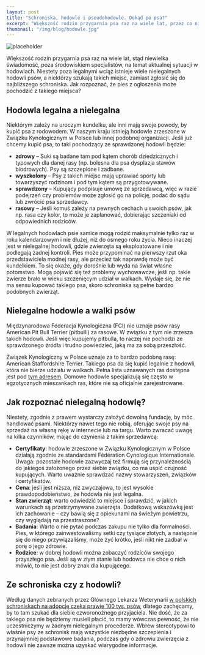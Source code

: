 ```yaml
---
layout: post
title: "Schroniska, hodowle i pseudohodowle. Dokąd po psa?"
excerpt: "Większość rodzin przygarnia psa raz na wiele lat, przez co nie wiele osób dysponuje aktualną wiedzą na temat sytuacji w hodowlach. Niestety poza legalnymi hodowalmi wciąż istnieje wiele nielegalnych, a niektórzy szukają takich miejsc, zamiast zgłosić się do najbliższego schroniska. Jak rozpoznać, że pies z ogłoszenia może pochodzić z takiego miejsca?"
thumbnail: "/img/blog/hodowle.jpg"
---
```


![placeholder](https://stopwalkompsow.pl/img/blog/hodowle.jpg)

Większość rodzin przygarnia psa raz na wiele lat, stąd niewielka świadomość, poza środowiskiem specjalistów, na temat aktualnej sytuacji w hodowlach. Niestety poza legalnymi wciąż istnieje wiele nielegalnych hodowli psów, a niektórzy szukają takich miejsc, zamiast zgłosić się do najbliższego schroniska. Jak rozpoznać, że pies z ogłoszenia może pochodzić z takiego miejsca?

## Hodowla legalna a nielegalna

Niektórym zależy na uroczym kundelku, ale inni mają swoje powody, by kupić psa z rodowodem. W naszym kraju istnieją hodowle zrzeszone w Związku Kynologicznym w Polsce lub innej podobnej organizacji. Jeśli już chcemy kupić psa, to taki pochodzący ze sprawdzonej hodowli będzie:
- **zdrowy** – Suki są badane tam pod kątem chorób dziedzicznych i typowych dla danej rasy (np. bolesna dla psa dysplazja stawów biodrowych). Psy są szczepione i zadbane.
- **wyszkolony** – Psy z takich miejsc mają uprawiać sporty lub towarzyszyć rodzinom i pod tym kątem są przygotowywane.
- **sprawdzony** – Kupujący podpisuje umowę ze sprzedawcą, więc w razie podejrzeń czy problemów może zgłosić go na policję, podać do sądu lub zwrócić psa sprzedawcy.
- **rasowy** – Jeśli komuś zależy na pewnych cechach u swoich psów, jak np. rasa czy kolor, to może je zaplanować, dobierając szczeniaki od odpowiednich rodziców.

W legalnych hodowlach psie samice mogą rodzić maksymalnie tylko raz w roku kalendarzowym i nie dłużej, niż do ósmego roku życia. Nieco inaczej jest w nielegalnej hodowli, gdzie zwierzęta są eksploatowane i nie podlegają żadnej kontroli. Pies może przypominać na pierwszy rzut oka przedstawiciela modnej rasy, ale przecież tak naprawdę może być kundelkiem. To się okaże, gdy dorośnie lub wyda na świat własne potomstwo. Mogą pojawić się też problemy wychowawcze, jeśli np. takie zwierze brało w wieku szczenięcym udział w walkach. Wydaje się, że nie ma sensu kupować takiego psa, skoro schroniska są pełne bardzo podobnych zwierząt.

## Nielegalne hodowle a walki psów

Międzynarodowa Federacja Kynologiczna (FCI) nie uznaje psów rasy American Pit Bull Terrier (pitbulli) za rasowe. W związku z tym nie zrzesza takich hodowli. Jeśli więc kupujemy pitbulla, to raczej nie pochodzi ze sprawdzonego źródła i trudno powiedzieć, jaką ma za sobą przeszłość.

Związek Kynologiczny w Polsce uznaje za to bardzo podobną rasę: American Staffordshire Terrier. Takiego psa da się kupić legalnie z hodowli, która nie bierze udziału w walkach. Pełna lista uznawanych ras dostępna jest pod [tym adresem](https://www.zkwp.pl/wzorce.php). Domowe hodowle specjalizują się często w egzotycznych mieszankach ras, które nie są oficjalnie zarejestrowane.

## Jak rozpoznać nielegalną hodowlę?

Niestety, zgodnie z prawem wystarczy założyć dowolną fundację, by móc handlować psami. Niektórzy nawet tego nie robią, oferując swoje psy na sprzedaż na własną rękę w internecie lub na targu. Warto zwracać uwagę na kilka czynników, mając do czynienia z takim sprzedawcą:
- **Certyfikaty**: hodowle zrzeszone w Związku Kynologicznym w Polsce działają zgodnie ze standardami Fédération Cynologique Internationale. Uwaga: pozostałe hodowle zazwyczaj też firmują się przynależnością do jakiegoś założonego przez siebie związku, co ma uśpić czujność kupujących. Warto uważnie sprawdzać nazwy stowarzyszeń, związków i certyfikatów.
- **Cena**: jeśli jest niższa, niż zwyczajowa, to jest wysokie prawdopodobieństwo, że hodowla nie jest legalna.
- **Stan zwierząt**: warto odwiedzić to miejsce i sprawdzić, w jakich warunkach są przetrzymywane zwierzęta. Dodatkową wskazówką jest ich zachowanie – czy bawią     się z opiekunami na świeżym powietrzu, czy wyglądają na przestraszone?
- **Badania**: Warto o nie pytać podczas zakupu nie tylko dla formalności. Pies, w którego     zainwestowaliśmy setki czy tysiące złotych, a następnie się do niego przywiązaliśmy, może żyć krótko, jeśli nikt nie zadbał w porę o jego zdrowie.
- **Rodzice**: w dobrej hodowli można zobaczyć rodziców swojego przyszłego psa. Jeśli są w złym stanie lub hodowca nie chce o nich mówić, to nie jest dobry znak dla kupującego.

## Ze schroniska czy z hodowli?

Według danych zebranych przez Głównego Lekarza Weterynarii [w polskich schroniskach na adopcję czeka prawie 100 tys. psów](https://www.wetgiw.gov.pl/download/Raport-roczny-GLW-2020,4473.pdf), dlatego zachęcamy, by to tam szukać dla siebie czworonożnego przyjaciela. Nie dość, że za takiego psa nie będziemy musieli płacić, to mamy wówczas pewność, że nie uczestniczymy w żadnym nielegalnym procederze. Wbrew stereotypowi to właśnie psy ze schronisk mają wszystkie niezbędne szczepienia i przynajmniej podstawowe badania, podczas gdy o zdrowiu zwierzęcia z hodowli nie zawsze można uzyskać wiarygodne informacje.
